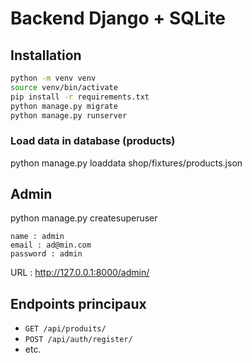 # Backend Django + SQLite

## Installation
```bash
python -m venv venv
source venv/bin/activate
pip install -r requirements.txt
python manage.py migrate
python manage.py runserver
```

### Load data in database (products)
python manage.py loaddata shop/fixtures/products.json

## Admin
python manage.py createsuperuser
```
name : admin
email : ad@min.com
password : admin
```
URL : http://127.0.0.1:8000/admin/

## Endpoints principaux
- `GET /api/produits/`
- `POST /api/auth/register/`
- etc.
